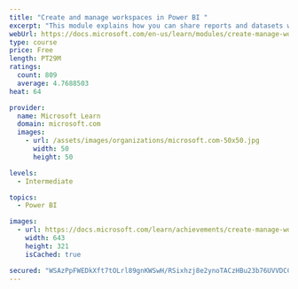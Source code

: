 ```yaml
---
title: "Create and manage workspaces in Power BI "
excerpt: "This module explains how you can share reports and datasets with your users and how to create a deployment strategy that makes sense for you and your organization. Furthermore, you will learn about data lineage in Microsoft Power BI."
webUrl: https://docs.microsoft.com/en-us/learn/modules/create-manage-workspaces-power-bi/
type: course
price: Free
length: PT29M
ratings:
  count: 809
  average: 4.7688503
heat: 64

provider:
  name: Microsoft Learn
  domain: microsoft.com
  images:
    - url: /assets/images/organizations/microsoft.com-50x50.jpg
      width: 50
      height: 50

levels:
  - Intermediate

topics:
  - Power BI

images:
  - url: https://docs.microsoft.com/learn/achievements/create-manage-workspaces-power-bi-social.png
    width: 643
    height: 321
    isCached: true

secured: "WSAzPpFWEDkXft7tOLrl89gnKWSwH/RSixhzj8e2ynoTACzHBu23b76UVVDCC0gxXtehKlXLZS1Npj4s2b1twEaqXuw55DqC9oCF6cQMHiqjUTvAXJY/2baMVV0cxBseeqVTghRvRqwSKnnLQNzoTPgF8s4QTPZzHl3urAtNQi71GimGYpYyzmxeV2/Lxhl5oXzEOX9VvbtHG22O5CJ/DiWdRJcIJQebL+wCYCtLbMkCuvukLi0tTqn7jTr7ZKmzPjFYiBdzDqn5gX+DWZ7K37uoJFhU+8s2a0TuzlFZVnEFpGhN/GYEeuu6HyXaiatWRkHk+pgeRsmNeMuGBYPSgb6SMRI+9KROb614OP+R/9ZFbZCRZ3AtZqnOddV1p7c5ogaw4vpao+gG2vPsqC3+3WjhdALK+o92U6bTJwUO1gY=;rOKcy7tY7OhZwDij+1aZNg=="
---
```


